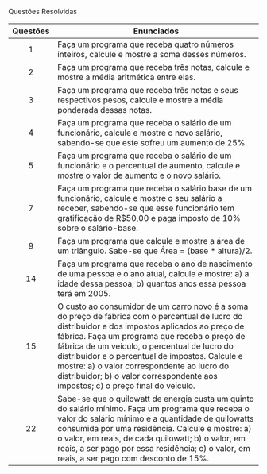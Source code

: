 Questões Resolvidas 

| Questões | Enunciados |
| :-------------: | ------------- |
| 1 | Faça um programa que receba quatro números inteiros, calcule e mostre a soma desses números. |
| 2 | Faça um programa que receba três notas, calcule e mostre a média aritmética entre elas. |
| 3 | Faça um programa que receba três notas e seus respectivos pesos, calcule e mostre a média ponderada dessas notas. | 
| 4 | Faça um programa que receba o salário de um funcionário, calcule e mostre o novo salário, sabendo-se que este sofreu um aumento de 25%. | 
| 5 | Faça um programa que receba o salário de um funcionário e o percentual de aumento, calcule e mostre o valor de aumento e o novo salário. |
| 7 | Faça um programa que receba o salário base de um funcionário, calcule e mostre o seu salário a receber, sabendo-se que esse funcionário tem gratificação de R$50,00 e paga imposto de 10% sobre o salário-base. | 
| 9 | Faça um programa que calcule e mostre a área de um triângulo. Sabe-se que Área = (base * altura)/2. |
| 14 | Faça um programa que receba o ano de nascimento de uma pessoa e o ano atual, calcule e mostre: a) a idade dessa pessoa;‎ b) quantos anos essa pessoa terá em 2005. |
| 15 | O custo ao consumidor de um carro novo é a soma do preço de fábrica com o percentual de lucro do distribuidor e dos impostos aplicados ao preço de fábrica. Faça um programa que receba o preço de fábrica de um veículo, o percentual de lucro do distribuidor e o percentual de impostos. Calcule e mostre: a) o valor correspondente ao lucro do distribuidor; b) o valor correspondente aos impostos; c) o preço final do veículo. |
| 22 | Sabe-se que o quilowatt de energia custa um quinto do salário mínimo. Faça um programa que receba o valor do salário mínimo e a quantidade de quilowatts consumida por uma residência. Calcule e mostre: a) o valor, em reais, de cada quilowatt; b) o valor, em reais, a ser pago por essa residência; c) o valor, em reais, a ser pago com desconto de 15%. |

